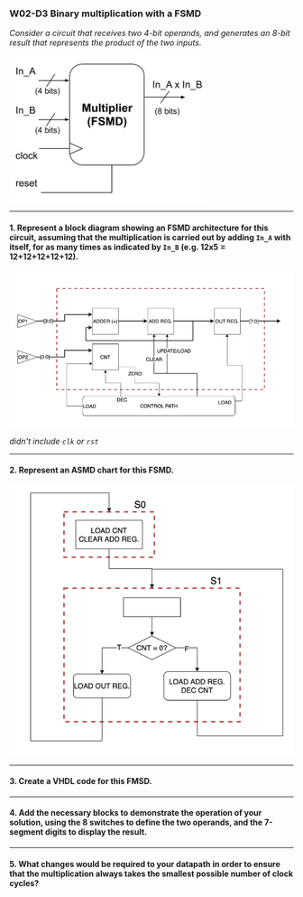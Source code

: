 ### W02-D3 Binary multiplication with a FSMD


*Consider a circuit that receives two 4-bit operands, and generates an 8-bit result that represents the product of the two inputs.*

<img src="/other%20resources/images/w02d3.png" alt="drawing" width="350"/>



-----

#### 1. Represent a block diagram showing an FSMD architecture for this circuit, assuming that the multiplication is carried out by adding `In_A` with itself, for as many times as indicated by `In_B` (e.g. 12x5 = 12+12+12+12+12).

<img src="/other%20resources/images/w2d3_1.png" alt="drawing" width="650"/>

*didn't include `clk` or `rst`*

----

#### 2. Represent an ASMD chart for this FSMD.

<img src="/other%20resources/images/w2d3_2.png" alt="drawing" width="550"/>

----

#### 3. Create a VHDL code for this FMSD.


----

#### 4. Add the necessary blocks to demonstrate the operation of your solution, using the 8 switches to define the two operands, and the 7-segment digits to display the result.


----


#### 5. What changes would be required to your datapath in order to ensure that the multiplication always takes the smallest possible number of clock cycles?
